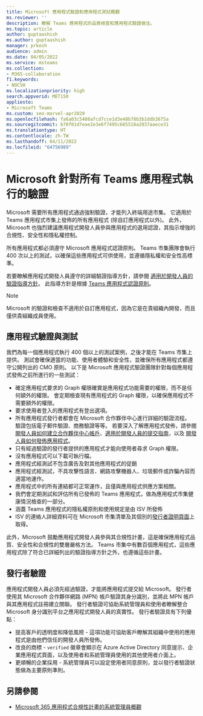 ```yaml
---
title: Microsoft 應用程式驗證和應用程式測試概觀
ms.reviewer: ''
description: 瞭解 Teams 應用程式的品質檢查和應用程式驗證做法。
ms.topic: article
author: guptaashish
ms.author: guptaashish
manager: prkosh
audience: admin
ms.date: 04/05/2022
ms.service: msteams
ms.collection:
- M365-collaboration
f1.keywords:
- NOCSH
ms.localizationpriority: high
search.appverid: MET150
appliesto:
- Microsoft Teams
ms.custom: seo-marvel-apr2020
ms.openlocfilehash: fa6a03c5408afcd7cce1d3e48b78b3b1ddb3675a
ms.sourcegitcommit: b70f01d7eae2e3e6f7495c685518a2037aaece31
ms.translationtype: HT
ms.contentlocale: zh-TW
ms.lasthandoff: 04/11/2022
ms.locfileid: "64756989"
---
```

# <a name="validation-performed-by-microsoft-for-all-teams-apps"></a>Microsoft 針對所有 Teams 應用程式執行的驗證

Microsoft 需要所有應用程式通過強制驗證，才能列入終端用途市集。 它適用於 Teams 應用程式市集上發佈的所有應用程式 (除自訂應用程式以外)。 此外，Microsoft 也強烈建議應用程式開發人員參與應用程式的選用認證，其指示增強的合規性、安全性和隱私權控制。

所有應用程式都必須遵守 Microsoft 應用程式認證原則。 Teams 市集團隊會執行 400 次以上的測試，以確保這些應用程式可供使用，並遵循隱私權和安全性高標準。

若要瞭解應用程式開發人員遵守的詳細驗證指導方針，請參閱 [適用於開發人員的驗證指導方針](/microsoftteams/platform/concepts/deploy-and-publish/appsource/prepare/teams-store-validation-guidelines)。 此指導方針是根據 [Teams 應用程式認證原則](/legal/marketplace/certification-policies#1140-teams)。

> [!NOTE]
> Microsoft 的驗證和檢查不適用於自訂應用程式，因為它是在貴組織內開發，而且僅供貴組織成員使用。

## <a name="app-validation-and-testing"></a>應用程式驗證與測試

我們為每一個應用程式執行 400 個以上的測試案例，之後才能在 Teams 市集上提供。 測試會確保適當的功能、使用者體驗和安全性，並確保所有應用程式都遵守公開列出的 CMO 原則。 以下是 Microsoft 應用程式驗證團隊針對每個應用程式發佈之前所進行的一些測試：

* 確定應用程式要求的 Graph 權限確實是應用程式功能需要的權限，而不是任何額外的權限。 會定期檢查現有應用程式的 Graph 權限，以確保應用程式不需要額外的權限。
* 要求使用者登入的應用程式有登出選項。
* 所有應用程式發行者都會在 Microsoft 合作夥伴中心進行詳細的驗證流程。 驗證包括電子郵件驗證、商務驗證等等。 若要深入了解應用程式發佈，請參閱 [開發人員如何建立合作夥伴中心帳戶](/microsoftteams/platform/concepts/deploy-and-publish/appsource/prepare/create-partner-center-dev-account)、[適用於開發人員的提交指南](/office/dev/store/add-in-submission-guide)，以及 [開發人員如何發佈應用程式](https://aka.ms/PublishToTeamsStore)。
* 只有經過驗證的發行者提供的應用程式才能向使用者尋求 Graph 權限。
* 沒有應用程式可以下載可執行檔。
* 應用程式經測試不包含廣告及對其他應用程式的促銷
* 應用程式經測試，不具攻擊性語言、網路攻擊機器人、垃圾郵件或詐騙內容而適當地運作。
* 應用程式中的所有連結都可正常運作，且僅與應用程式供應方案相關。
* 我們會定期測試和評估所有已發佈的 Teams 應用程式，做為應用程式市集健康情況檢查的一部分。
* 涵蓋 Teams 應用程式的隱私權原則和使用規定是由 ISV 所發佈
* ISV 的連絡人詳細資料可在 Microsoft 市集清單及其個別的[發行者證明頁面](/microsoft-365-app-certification/teams/teams-apps)上取得。

此外，Microsoft 鼓勵應用程式開發人員參與其合規性計畫，這是確保應用程式品質、安全性和合規性的雙層嚴格方法。 Teams 市集中有數百個應用程式，這些應用程式除了符合已詳細列出的驗證指導方針之外，也遵循這些計畫。

## <a name="publisher-verification"></a>發行者驗證

應用程式開發人員必須先經過驗證，才能將應用程式提交給 Microsoft。 發行者使用其 Microsoft 合作夥伴網路 (MPN) 帳戶驗證其身分識別，並將此 MPN 帳戶與其應用程式註冊建立關聯。 發行者驗證可協助系統管理員和使用者瞭解整合Microsoft 身分識別平台之應用程式開發人員的真實性。 發行者驗證具有下列優點：

* 提高客戶的透明度和降低風險 - 這項功能可協助客戶瞭解其組織中使用的應用程式是由他們信任的開發人員所發佈。
* 改良的商標 - `verified` 徽章會顯示在 Azure Active Directory 同意提示、企業應用程式頁面，以及使用者和系統管理員使用的其他使用者介面上。
* 更順暢的企業採用 - 系統管理員可以設定使用者同意原則，並以發行者驗證狀態做為主要原則準則。

## <a name="see-also"></a>另請參閱

* [Microsoft 365 應用程式合規性計畫的系統管理員概觀](overview-of-app-certification.md)
